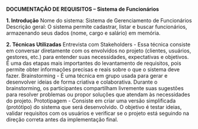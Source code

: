 **DOCUMENTAÇÃO DE REQUISITOS – Sistema de Funcionários**

**1. Introdução**
Nome do sistema: Sistema de Gerenciamento de Funcionários
Descrição geral: O sistema permite cadastrar, listar e buscar funcionários, armazenando seus dados (nome, cargo e salário) em memória.

**2. Técnicas Utilizadas**
Entrevista com Stakeholders - Essa técnica consiste em conversar diretamente com os envolvidos no projeto (clientes, usuários, gestores, etc.) para entender suas necessidades, expectativas e objetivos. 
É uma das etapas mais importantes do levantamento de requisitos, pois permite obter informações precisas e reais sobre o que o sistema deve fazer.
Brainstorming - É uma técnica em grupo usada para gerar e desenvolver ideias de forma criativa e colaborativa.
Durante o brainstorming, os participantes compartilham livremente suas sugestões para resolver problemas ou propor soluções que atendam às necessidades do projeto.
Prototipagem - Consiste em criar uma versão simplificada (protótipo) do sistema que será desenvolvido.
O objetivo é testar ideias, validar requisitos com os usuários e verificar se o projeto está seguindo na direção correta antes da implementação final.
